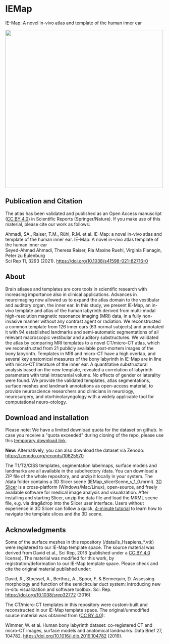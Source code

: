 # IEMap
IE-Map: A novel in-vivo atlas and template of the human inner ear
<!--![](./data/fig_IEMap_3Drender.png)-->
<!--<img width="500" alt="" src="./data/fig_IEMap_3Drender.png">-->
<img width="500" alt="" src="https://zenodo.org/api/iiif/record:10625570:fig_IEMap_3Drender.png/full/!800,800/0/default.png">

## Publication and Citation
The atlas has been validated and published as an Open Access manuscript ([CC BY 4.0](https://creativecommons.org/licenses/by/4.0/)) in Scientific Reports (Springer/Nature). If you make use of this material, please cite our work as follows:  

Ahmadi, SA., Raiser, T.M., Rühl, R.M. et al. IE-Map: a novel in-vivo atlas and template of the human inner ear. 
IE-Map: A novel in-vivo atlas template of the human inner ear <br>
Seyed-Ahmad Ahmadi, Theresa Raiser, Ria Maxine Ruehl, Virginia Flanagin, Peter zu Eulenburg <br>
Sci Rep 11, 3293 (2021). https://doi.org/10.1038/s41598-021-82716-0 <br>

## About
Brain atlases and templates are core tools in scientific research with increasing importance also in clinical applications. Advances in neuroimaging now allowed us to expand the atlas domain to the vestibular and auditory organ, the inner ear. In this study, we present IE-Map, an in-vivo template and atlas of the human labyrinth derived from multi-modal high-resolution magnetic resonance imaging (MRI) data, in a fully non-invasive manner without any contrast agent or radiation. We reconstructed a common template from 126 inner ears (63 normal subjects) and annotated it with 94 established landmarks and semi-automatic segmentations of all relevant macroscopic vestibular and auditory substructures. We validated the atlas by comparing MRI templates to a novel CT/micro-CT atlas, which we reconstructed from 21 publicly available post-mortem images of the bony labyrinth. Templates in MRI and micro-CT have a high overlap, and several key anatomical measures of the bony labyrinth in IE-Map are in line with micro-CT literature of the inner ear. A quantitative substructural analysis based on the new template, revealed a correlation of labyrinth parameters with total intracranial volume. No effects of gender or laterality were found. We provide the validated templates, atlas segmentations, surface meshes and landmark annotations as open-access material, to provide neuroscience researchers and clinicians in neurology, neurosurgery, and otorhinolaryngology with a widely applicable tool for computational neuro-otology.

## Download and installation
Please note: We have a limited download quota for the dataset on github. In case you receive a "quota exceeded" during cloning of the repo, please use this [temporary download link](https://drive.google.com/file/d/1Q57AhDwYPNELAUsVdbfaRQRphwFLhcOZ/view?usp=sharing). 

**New:** Alternatively, you can also download the dataset via Zenodo: https://zenodo.org/records/10625570

The T1/T2/CISS templates, segmentation labelmaps, surface models and landmarks are all available in the subdirectory /data. You can download a ZIP file of the whole repository, and unzip it locally in your system. The /data folder contains a 3D Slicer scene (IEMap_slicerScene_v_1_0.mrml). [3D Slicer](https://download.slicer.org/) is a cross-platform (Windows/Mac/Linux), open-source, and freely available software for medical image analysis and visualization. After installing and starting Slicer, unzip the data file and load the MRML scene file, e.g. via drag&drop into the Slicer user interface. Users without experience in 3D Slicer can follow a quick, [4-minute tutorial](https://www.slicer.org/wiki/Documentation/4.10/Training#Slicer4Minute_Tutorial) to learn how to navigate the template slices and the 3D scene.

## Acknowledgments
Some of the surface meshes in this repository (/data/ls_Hsapiens_*.vtk) were registered to our IE-Map template space. The source material was derived from David et al., Sci Rep, 2016 (published under a [CC BY 4.0](https://creativecommons.org/licenses/by/4.0/) license). The material was modified for this work, by registration/deformation to our IE-Map template space. Please check and cite the original material published under:

David, R., Stoessel, A., Berthoz, A., Spoor, F. & Bennequin, D. Assessing morphology and function of the semicircular duct system: introducing new in-situ visualization and software toolbox. Sci. Rep. https://doi.org/10.1038/srep32772 (2016).

The CT/micro-CT templates in this repository were custom-built and reconstructed in our IE-Map template space. The original/unmodified source material was obtained from ([CC BY 4.0](https://creativecommons.org/licenses/by/4.0/)):

Wimmer, W. et al. Human bony labyrinth dataset: co-registered CT and micro-CT images, surface models and anatomical landmarks. Data Brief 27, 104782. https://doi.org/10.1016/j.dib.2019.104782 (2019).
